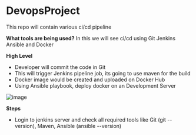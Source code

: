 # DevopsProject
This repo will contain various ci/cd pipeline

**What tools are being used?**
In this we will see ci/cd using Git Jenkins Ansible and Docker

**High Level**
- Developer will commit the code in Git
- This will trigger Jenkins pipeline job, its going to use maven for the build
- Docker image would be created and uploaded on Docker Hub
- Using Ansible playbook, deploy docker on an Development Server

![image](https://user-images.githubusercontent.com/36516080/135743616-7c98216f-52cf-4624-adc6-dff349cf77a7.png)

**Steps**
- Login to jenkins server and check all required tools like Git (git --version), Maven, Ansible (ansible --version)
